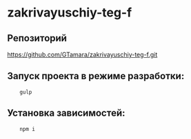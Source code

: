 # zakrivayuschiy-teg-f

## Репозиторий
https://github.com/GTamara/zakrivayuschiy-teg-f.git

## Запуск проекта в режиме разработки:
```
	gulp
```

## Установка зависимостей:
```
	npm i
```